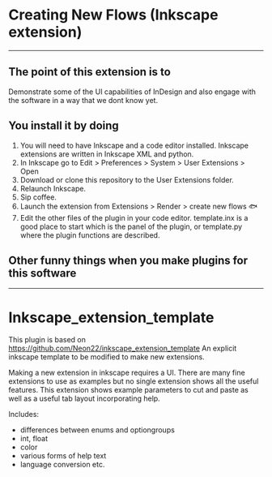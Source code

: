 # Creating New Flows (Inkscape extension)

_________________

## The point of this extension is to
Demonstrate some of the UI capabilities of InDesign and also engage with the software in a way that we dont know yet.

## You install it by doing
1. You will need to have Inkscape and a code editor installed. Inkscape extensions are written in Inkscape XML and python.
2. In Inkscape go to Edit > Preferences > System > User Extensions > Open
3. Download or clone this repository to the User Extensions folder.
4. Relaunch Inkscape. 
5. Sip coffee.
6. Launch the extension from Extensions > Render > create new flows 🐟
7. Edit the other files of the plugin in your code editor. template.inx is a good place to start which is the panel of the plugin, or template.py where the plugin functions are described.

## Other funny things when you make plugins for this software

_________________

Inkscape_extension_template
===========================
This plugin is based on https://github.com/Neon22/inkscape_extension_template An explicit inkscape template to be modified to make new extensions.

Making a new extension in inkscape requires a UI.
There are many fine extensions to use as examples but no single extension shows all the useful features.
This extension shows example parameters to cut and paste as well as a useful tab layout incorporating help.

Includes:

- differences between enums and optiongroups
- int, float
- color
- various forms of help text
- language conversion
etc.
